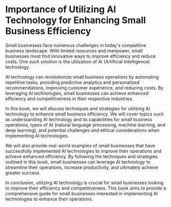 Importance of Utilizing AI Technology for Enhancing Small Business Efficiency
===========================================================================================

Small businesses face numerous challenges in today's competitive business landscape. With limited resources and manpower, small businesses must find innovative ways to improve efficiency and reduce costs. One such solution is the utilization of AI (Artificial Intelligence) technology.

AI technology can revolutionize small business operations by automating repetitive tasks, providing predictive analytics and personalized recommendations, improving customer experience, and reducing costs. By leveraging AI technologies, small businesses can achieve enhanced efficiency and competitiveness in their respective industries.

In this book, we will discuss techniques and strategies for utilizing AI technology to enhance small business efficiency. We will cover topics such as understanding AI technology and its capabilities for small business operations, types of AI (natural language processing, machine learning, and deep learning), and potential challenges and ethical considerations when implementing AI technologies.

We will also provide real-world examples of small businesses that have successfully implemented AI technologies to improve their operations and achieve enhanced efficiency. By following the techniques and strategies outlined in this book, small businesses can leverage AI technology to streamline their operations, increase productivity, and ultimately achieve greater success.

In conclusion, utilizing AI technology is crucial for small businesses looking to improve their efficiency and competitiveness. This book aims to provide a comprehensive guide for small businesses interested in implementing AI technologies to enhance their operations.
